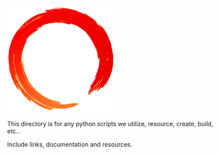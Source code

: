 <img src="../assets/ring.png" width="250">

This directory is for any python scripts we utilize, resource, create, build, etc..

Include links, documentation and resources.
